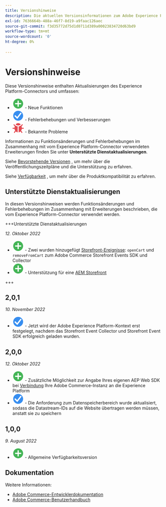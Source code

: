 ```yaml
---
title: Versionshinweise
description: Die aktuellen Versionsinformationen zum Adobe Experience Platform Connector von Adobe Commerce.
exl-id: 7636664b-488a-46f7-8d19-a9faac126aec
source-git-commit: f3d35772d75d1d0711d389a00023834720d63bd9
workflow-type: tm+mt
source-wordcount: '0'
ht-degree: 0%

---
```


# Versionshinweise

Diese Versionshinweise enthalten Aktualisierungen des Experience Platform-Connectors und umfassen:

* ![Neu](../assets/new.svg) - Neue Funktionen
* ![Fehlerbehebung](../assets/fix.svg) - Fehlerbehebungen und Verbesserungen
* ![Fehler](../assets/bug.svg) - Bekannte Probleme

Informationen zu Funktionsänderungen und Fehlerbehebungen im Zusammenhang mit vom Experience Platform-Connector verwendeten Erweiterungen finden Sie unter **Unterstützte Dienstaktualisierungen**.

Siehe [Bevorstehende Versionen](https://experienceleague.adobe.com/docs/commerce-operations/release/schedule.html) , um mehr über die Veröffentlichungszeitpläne und die Unterstützung zu erfahren.

Siehe [Verfügbarkeit](https://experienceleague.adobe.com/docs/commerce-operations/release/availability.html) , um mehr über die Produktkompatibilität zu erfahren.

## Unterstützte Dienstaktualisierungen

In diesen Versionshinweisen werden Funktionsänderungen und Fehlerbehebungen im Zusammenhang mit Erweiterungen beschrieben, die vom Experience Platform-Connector verwendet werden.

+++Unterstützte Dienstaktualisierungen

_12. Oktober 2022_

* ![Neu](../assets/new.svg) - Zwei wurden hinzugefügt [Storefront-Ereignisse](events.md): `openCart` und `removeFromCart` zum Adobe Commerce Storefront Events SDK und Collector
* ![Neu](../assets/new.svg) - Unterstützung für eine [AEM Storefront](overview.md#aem-support)

+++

## 2,0,1

_10. November 2022_

* ![Problem behoben](../assets/fix.svg) - Jetzt wird der Adobe Experience Platform-Kontext erst festgelegt, nachdem das Storefront Event Collector und Storefront Event SDK erfolgreich geladen wurden.

## 2,0,0

_12. Oktober 2022_

* ![Neu](../assets/new.svg) - Zusätzliche Möglichkeit zur Angabe Ihres eigenen AEP Web SDK bei [Verbindung](connect-data.md) Ihre Adobe Commerce-Instanz an die Experience Platform
* ![Fehlerbehebung](../assets/fix.svg) - Die Anforderung zum Datenspeicherbereich wurde aktualisiert, sodass die Datastream-IDs auf die Website übertragen werden müssen, anstatt sie zu speichern

## 1,0,0

_9. August 2022_

* ![Neu](../assets/new.svg) - Allgemeine Verfügbarkeitsversion

## Dokumentation

Weitere Informationen:

* [Adobe Commerce-Entwicklerdokumentation](https://devdocs.magento.com/)
* [Adobe Commerce-Benutzerhandbuch](https://docs.magento.com/user-guide/)

